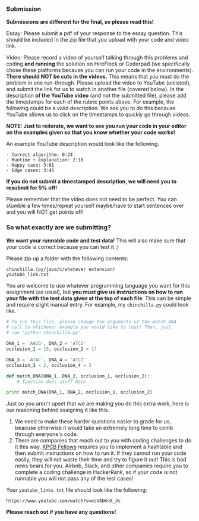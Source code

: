 ### Submission

**Submissions are different for the final, so please read this!**

Essay: Please submit a pdf of your response to the essay question. This should be included in the zip file that you upload with your code and video link.

Video: Please record a video of yourself talking through this problems and coding **and running** the solution on HireFlock or Coderpad (we specifically chose these platforms because you can run your code in the environments). **There should NOT be cuts in the videos.** This means that you must do the problem in one run-through. Please upload the video to YouTube (unlisted), and submit the link for us to watch in another file (covered below). In the description **of the YouTube video** (and not the submitted file), please add the timestamps for each of the rubric points above. For example, the following could be a valid description. We ask you to do this because YouTube allows us to click on the timestamps to quickly go through videos.

**NOTE: Just to reiterate, we want to see you run your code in your editor on the examples given so that you know whether your code works!**

An example YouTube description would look like the following.

```text
- Correct algorithm: 0:24
- Runtime + explanation: 2:10
- Happy case: 3:01
- Edge cases: 3:45
```

**If you do not submit a timestamped description, we will need you to resubmit for 5% off!**

Please remember that the video does not need to be perfect. You can stumble a few times/repeat yourself maybe/have to start sentences over and you will NOT get points off!

### So what exactly are we submitting?

**We want your runnable code and test data!** This will also make sure that your code is correct because you can test it :)

Please zip up a folder with the following contents:

```
chinchilla.(py/java/c/whatever extension)
youtube_link.txt
```

You are welcome to use whatever programming language you want for this assignment (as usual), but **you must give us instructions on how to run your file with the test data given at the top of each file**. This can be simple and require slight manual entry. For example, my `chinchilla.py` could look like.

```python
# To run this file, please change the arguments of the match_DNA
# call to whichever example you would like to test! Then, just
# run 'python chinchilla.py'.

DNA_1 = 'AACG', DNA_2 = 'ATCG'
occlusion_1 = 15, occlusion_2 = 17

DNA_3 = 'ATAC', DNA_4 = 'ATCT'
occlusion_3 = 2, occlusion_4 = 3

def match_DNA(DNA_1, DNA_2, occlusion_1, occlusion_2):
    # function does stuff here

print match_DNA(DNA_1, DNA_2, occlusion_1, occlusion_2)
```

Just so you aren't upset that we are making you do this extra work, here is our reasoning behind assigning it like this.

1. We need to make these harder questions easier to grade for us, beacuse otherwise it would take an extremely long time to comb through everyone's code.
2. There are companies that reach out to you with coding challenges to do it this way. [KPCB Fellows](kpcbfellows.com) requires you to implement a hashtable and then submit instructions on how to run it. If they cannot run your code easily, they will not waste their time and try to figure it out! This is bad news bears for you. Airbnb, Slack, and other companies require you to complete a coding challenge in HackerRank, so if your code is not runnable you will not pass any of the test cases!

Your `youtube_links.txt` file should look like the following:

```text
https://www.youtube.com/watch?v=esV8bKn8_Js
```

__Please reach out if you have any questions!__
